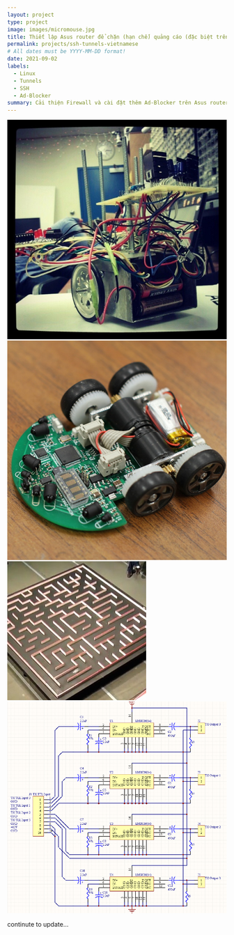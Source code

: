 ```yaml
---
layout: project
type: project
image: images/micromouse.jpg
title: Thiết lập Asus router để chặn (hạn chế) quảng cáo (đặc biệt trên youtube) và internet cho gia đình bạn an toàn hơn.
permalink: projects/ssh-tunnels-vietnamese
# All dates must be YYYY-MM-DD format!
date: 2021-09-02
labels:
  - Linux
  - Tunnels
  - SSH
  - Ad-Blocker
summary: Cải thiện Firewall và cài đặt thêm Ad-Blocker trên Asus router, giúp cho internet nhà bạn an toàn và ít quảng cáo hơn.
---
```


<div class="ui small rounded images">
  <img class="ui image" src="../images/micromouse-robot.png">
  <img class="ui image" src="../images/micromouse-robot-2.jpg">
  <img class="ui image" src="../images/micromouse.jpg">
  <img class="ui image" src="../images/micromouse-circuit.png">
</div>

continute to update...